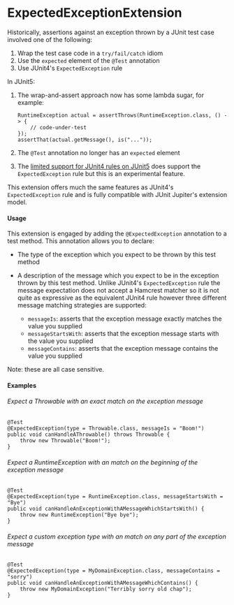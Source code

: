 ExpectedExceptionExtension
======

Historically, assertions against an exception thrown by a JUnit test case involved one of the following:
 
 1. Wrap the test case code in a `try/fail/catch` idiom 
 1. Use the `expected` element of the `@Test` annotation
 1. Use JUnit4's `ExpectedException` rule
 
In JUnit5:
 
 1. The wrap-and-assert approach now has some lambda sugar, for example:
    
    ```
    RuntimeException actual = assertThrows(RuntimeException.class, () -> {
        // code-under-test
    });
    assertThat(actual.getMessage(), is("..."));
    ```
 1. The `@Test` annotation no longer has an `expected` element 
 1. The [limited support for JUnit4 rules on JUnit5](http://junit.org/junit5/docs/snapshot/user-guide/#migrating-from-junit4-rule-support) does support the `ExpectedException` rule but this is an experimental feature.

This extension offers much the same features as JUnit4's `ExpectedException` rule and is fully compatible with JUnit Jupiter's extension model.

#### Usage

This extension is engaged by adding the `@ExpectedException` annotation to a test method. This annotation allows you to declare:

- The type of the exception which you expect to be thrown by this test method
- A description of the message which you expect to be in the exception thrown by this test method. Unlike JUnit4's `ExpectedException` rule the message expectation does not accept a Hamcrest matcher so it is not quite as expressive as the equivalent JUnit4 rule however three different message matching strategies are supported:

  - `messageIs`: asserts that the exception message exactly matches the value you supplied
  - `messageStartsWith`: asserts that the exception message starts with the value you supplied
  - `messageContains`: asserts that the exception message contains the value you supplied

Note: these are all case sensitive.

#### Examples

###### Expect a Throwable with an exact match on the exception message

```
@Test
@ExpectedException(type = Throwable.class, messageIs = "Boom!")
public void canHandleAThrowable() throws Throwable {
    throw new Throwable("Boom!");
}
```

###### Expect a RuntimeException with an match on the beginning of the exception message

```
@Test
@ExpectedException(type = RuntimeException.class, messageStartsWith = "Bye")
public void canHandleAnExceptionWithAMessageWhichStartsWith() {
    throw new RuntimeException("Bye bye");
}
```

###### Expect a custom exception type with an match on any part of the exception message 

```
@Test
@ExpectedException(type = MyDomainException.class, messageContains = "sorry")
public void canHandleAnExceptionWithAMessageWhichContains() {
    throw new MyDomainException("Terribly sorry old chap");
}
```